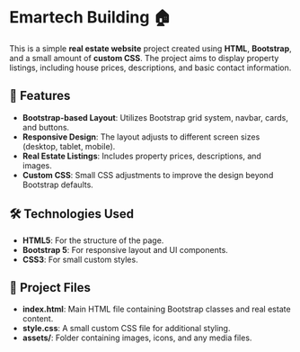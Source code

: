 # Emartech Building 🏠  

This is a simple **real estate website** project created using **HTML**, **Bootstrap**, and a small amount of **custom CSS**. The project aims to display property listings, including house prices, descriptions, and basic contact information.

## 🌟 Features  
- **Bootstrap-based Layout**: Utilizes Bootstrap grid system, navbar, cards, and buttons.  
- **Responsive Design**: The layout adjusts to different screen sizes (desktop, tablet, mobile).  
- **Real Estate Listings**: Includes property prices, descriptions, and images.  
- **Custom CSS**: Small CSS adjustments to improve the design beyond Bootstrap defaults.  

## 🛠️ Technologies Used  
- **HTML5**: For the structure of the page.  
- **Bootstrap 5**: For responsive layout and UI components.  
- **CSS3**: For small custom styles.  

## 📂 Project Files  
- **index.html**: Main HTML file containing Bootstrap classes and real estate content.  
- **style.css**: A small custom CSS file for additional styling.  
- **assets/**: Folder containing images, icons, and any media files. 
